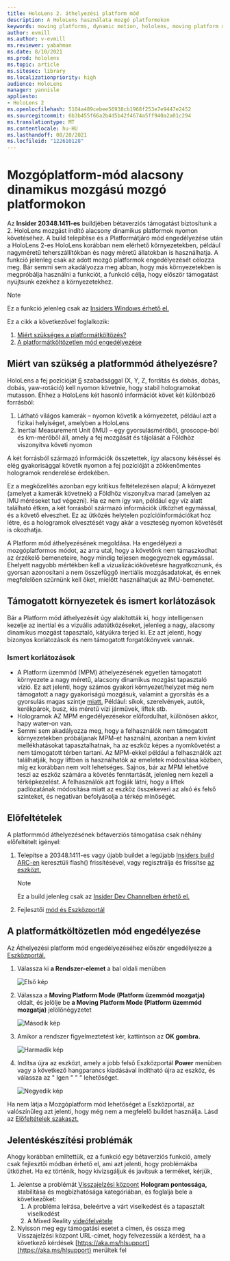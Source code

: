 ```yaml
---
title: HoloLens 2. áthelyezési platform mód
description: A HoloLens használata mozgó platformokon
keywords: moving platforms, dynamic motion, hololens, moving platform mode
author: evmill
ms.author: v-evmill
ms.reviewer: yabahman
ms.date: 8/10/2021
ms.prod: hololens
ms.topic: article
ms.sitesec: library
ms.localizationpriority: high
audience: HoloLens
manager: yannisle
appliesto:
- HoloLens 2
ms.openlocfilehash: 5104a489cebee56938cb1968f253e7e9447e2452
ms.sourcegitcommit: 6b3b455f66a2b4d5b42f4674a5ff940a2a01c294
ms.translationtype: MT
ms.contentlocale: hu-HU
ms.lasthandoff: 08/20/2021
ms.locfileid: "122610128"
---
```

# <a name="moving-platform-mode-on-low-dynamic-motion-moving-platforms"></a>Mozgóplatform-mód alacsony dinamikus mozgású mozgó platformokon

Az **Insider 20348.1411-es** buildjében bétaverziós támogatást biztosítunk a 2. HoloLens mozgást indító alacsony dinamikus platformok nyomon követéséhez. A build telepítése és a Platformátjáró mód engedélyezése után a HoloLens 2-es HoloLens korábban nem elérhető környezetekben, például nagyméretű teherszállítókban és nagy méretű állatokban is használhatja. A funkció jelenleg csak az adott mozgó platformok engedélyezését célozza meg. Bár semmi sem akadályozza meg abban, hogy más környezetekben is megpróbálja használni a funkciót, a funkció célja, hogy először támogatást nyújtsunk ezekhez a környezetekhez.

> [!NOTE]
> Ez a funkció jelenleg csak az [Insiders Windows érhető el.](hololens-insider.md)

Ez a cikk a következővel foglalkozik:

1. [Miért szükséges a platformátköltözés?](#why-moving-platform-mode-is-necessary)
1. [A platformátköltözetlen mód engedélyezése](#enabling-moving-platform-mode)

## <a name="why-moving-platform-mode-is-necessary"></a>Miért van szükség a platformmód áthelyezésre?

HoloLens a fej pozícióját [6](https://en.wikipedia.org/wiki/Six_degrees_of_freedom) szabadsággal (X, Y, Z, fordítás és dobás, dobás, dobás, yaw-rotáció) kell nyomon követnie, hogy stabil hologramokat mutasson. Ehhez a HoloLens két hasonló információt követ két különböző forrásból:

1. Látható világos kamerák – nyomon követik a környezetet, például azt a fizikai helyiséget, amelyben a HoloLens
1. Inertial Measurement Unit (IMU) – egy gyorsulásmérőből, groscope-ból és km-mérőből áll, amely a fej mozgását és tájolását a Földhöz viszonyítva követi nyomon

A két forrásból származó információk összetettek, így alacsony késéssel és elég gyakorisággal követik nyomon a fej pozícióját a zökkenőmentes hologramok renderelése érdekében.

Ez a megközelítés azonban egy kritikus feltételezésen alapul; A környezet (amelyet a kamerák követnek) a Földhöz viszonyítva marad (amelyen az IMU méréseket tud végezni). Ha ez nem így van, például egy víz alatt található étken, a két forrásból származó információk ütközhet egymással, és a követő elveszhet. Ez az ütközés helytelen pozícióinformációkat hoz létre, és a hologramok elvesztését vagy akár a veszteség nyomon követését is okozhatja.

A Platform mód áthelyezésének megoldása. Ha engedélyezi a mozgóplatformos módot, az arra utal, hogy a követőnk nem támaszkodhat az érzékelő bemeneteire, hogy mindig teljesen megegyeznek egymással. Ehelyett nagyobb mértékben kell a vizualizációkövetésre hagyatkoznunk, és gyorsan azonosítani a nem összefüggő inertiális mozgásadatokat, és ennek megfelelően szűrnünk kell őket, mielőtt használhatjuk az IMU-bemenetet.

## <a name="supported-environments-and-known-limitations"></a>Támogatott környezetek és ismert korlátozások

Bár a Platform mód áthelyezését úgy alakították ki, hogy intelligensen kezelje az inertial és a vizuális adatütközéseket, jelenleg a nagy, alacsony dinamikus mozgást tapasztaló, kátyúkra terjed ki. Ez azt jelenti, hogy bizonyos korlátozások és nem támogatott forgatókönyvek vannak.

### <a name="known-limitations"></a>Ismert korlátozások

- A Platform üzemmód (MPM) áthelyezésének egyetlen támogatott környezete a nagy méretű, alacsony dinamikus mozgást tapasztaló vízió. Ez azt jelenti, hogy számos  gyakori környezet/helyzet még nem támogatott a nagy gyakoriságú mozgásuk, valamint a gyorsítás és a gyorsulás magas szintje [miatt.](https://en.wikipedia.org/wiki/Jerk_(physics)) Például: síkok, szerelvények, autók, kerékpárok, busz, kis méretű vízi járművek, liftek stb.
- Hologramok AZ MPM engedélyezésekor előfordulhat, különösen akkor, hapy water-on van.
- Semmi sem akadályozza meg, hogy a felhasználók nem támogatott környezetekben próbáljanak MPM-et használni, azonban a nem kívánt mellékhatásokat tapasztalhatnak, ha az eszköz képes a nyomkövetést a nem támogatott térben tartani. Az MPM-ekkel például a felhasználók azt találhatják, hogy liftben is használhatók az emeletek módosítása közben, míg ez korábban nem volt lehetséges. Sajnos, bár az MPM lehetővé teszi az eszköz számára a követés fenntartását, jelenleg nem kezeli a térképkezelést. A felhasználók azt fogják látni, hogy a liftek padlózatának módosítása miatt az eszköz összekeveri az alsó és felső szinteket, és negatívan befolyásolja a térkép minőségét.

## <a name="prerequisites"></a>Előfeltételek

A platformmód áthelyezésének bétaverziós támogatása csak néhány előfeltételt igényel:

1. Telepítse a 20348.1411-es vagy újabb buildet a legújabb [Insiders build ARC-en](hololens-insider.md#ffu-download-and-flash-directions) keresztüli flash() frissítésével, vagy regisztrálja és frissítse [az eszközt.](hololens-insider.md#start-receiving-insider-builds)

   > [!NOTE]
   > Ez a build jelenleg csak az [Insider Dev Channelben érhető el.](hololens-insider.md#start-receiving-insider-builds)

2. Fejlesztői [mód és Eszközportál](/mixed-reality/develop/platform-capabilities-and-apis/using-the-windows-device-portal)

## <a name="enabling-moving-platform-mode"></a>A platformátköltözetlen mód engedélyezése

Az Áthelyezési platform mód engedélyezéséhez először engedélyezze [a Eszközportál.](/windows/mixed-reality/develop/platform-capabilities-and-apis/using-the-windows-device-portal)

1. Válassza ki **a Rendszer-elemet** a bal oldali menüben

   ![Első kép](.\images\moving-platform-1w.png)

2. Válassza a **Moving Platform Mode (Platform üzemmód mozgatja)** oldalt, és jelölje be **a Moving Platform Mode (Platform üzemmód mozgatja)** jelölőnégyzetet

    ![Második kép](.\images\moving-platform-2z.png)

3. Amikor a rendszer figyelmeztetést kér, kattintson az **OK gombra.**

   ![Harmadik kép](.\images\moving-platform-3w.png)

4. Indítsa újra az eszközt, amely a jobb felső Eszközportál **Power** menüben vagy a következő hangparancs kiadásával indítható újra az eszköz, és válassza az &quot; Igen &quot; &quot; &quot; lehetőséget.

   ![Negyedik kép](.\images\moving-platform-4z.png)

Ha nem látja a Mozgóplatform mód lehetőséget a Eszközportál, az valószínűleg azt jelenti, hogy még nem a megfelelő buildet használja. Lásd az [Előfeltételek szakaszt.](#prerequisites)

## <a name="reporting-issues"></a>Jelentéskészítési problémák

Ahogy korábban említettük, ez a funkció egy bétaverziós funkció, amely csak fejlesztői módban érhető el, ami azt jelenti, hogy problémákba ütközhet. Ha ez történik, hogy kivizsgáljuk és javítsuk a terméket, kérjük,

1. Jelentse a problémát [Visszajelzési központ](hololens-feedback.md) **Hologram pontossága,** stabilitása és megbízhatósága kategóriában, és foglalja bele a következőket:
    1. A probléma leírása, beleértve a várt viselkedést és a tapasztalt viselkedést
    1. A Mixed Reality [videófelvétele](holographic-photos-and-videos.md#capture-a-mixed-reality-video)
2.  Nyisson meg egy támogatási esetet a címen, és ossza meg Visszajelzési központ URL-címet, hogy felvezessük a kérdést, ha a következő kérdések [https://aka.ms/hlsupport](https://aka.ms/hlsupport) merültek fel